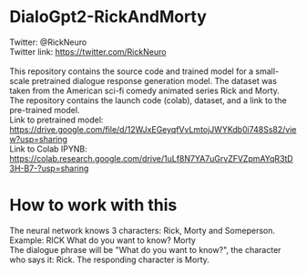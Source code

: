 # DialoGpt2-RickAndMorty
Twitter: @RickNeuro
<br>Twitter link: https://twitter.com/RickNeuro
<br>
<br>This repository contains the source code and trained model for a small-scale pretrained dialogue response generation model. The dataset was taken from the American sci-fi comedy animated series Rick and Morty.
<br>The repository contains the launch code (colab), dataset, and a link to the pre-trained model.
<br>Link to pretrained model: https://drive.google.com/file/d/12WJxEGeyqfVvLmtojJWYKdb0i748Ss82/view?usp=sharing
<br>Link to Colab IPYNB: https://colab.research.google.com/drive/1uLf8N7YA7uGrvZFVZpmAYqR3tD3H-B7-?usp=sharing

# How to work with this
The neural network knows 3 characters: Rick, Morty and Someperson.
<br>Example: RICK What do you want to know? Morty
<br>The dialogue phrase will be "What do you want to know?", the character who says it: Rick. The responding character is Morty.

